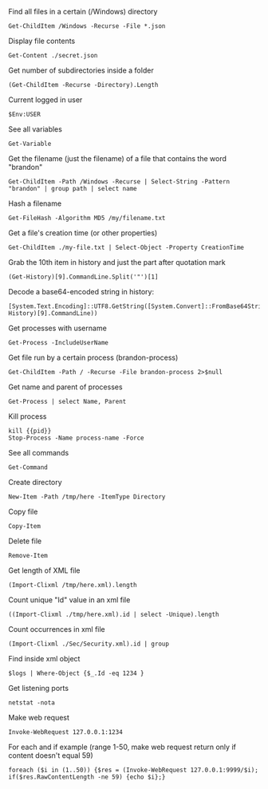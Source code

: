 Find all files in a certain (/Windows) directory

    Get-ChildItem /Windows -Recurse -File *.json
Display file contents

    Get-Content ./secret.json
Get number of subdirectories inside a folder

    (Get-ChildItem -Recurse -Directory).Length
Current logged in user

    $Env:USER
See all variables

    Get-Variable
Get the filename (just the filename) of a file that contains the word "brandon"

    Get-ChildItem -Path /Windows -Recurse | Select-String -Pattern "brandon" | group path | select name
Hash a filename

    Get-FileHash -Algorithm MD5 /my/filename.txt
Get a file's creation time (or other properties)

    Get-ChildItem ./my-file.txt | Select-Object -Property CreationTime
Grab the 10th item in history and just the part after quotation mark

    (Get-History)[9].CommandLine.Split('"')[1]
Decode a base64-encoded string in history:

    [System.Text.Encoding]::UTF8.GetString([System.Convert]::FromBase64String((Get-History)[9].CommandLine))
Get processes with username

    Get-Process -IncludeUserName
Get file run by a certain process (brandon-process)

    Get-ChildItem -Path / -Recurse -File brandon-process 2>$null
Get name and parent of processes

    Get-Process | select Name, Parent
Kill process

    kill {{pid}}
    Stop-Process -Name process-name -Force
See all commands

    Get-Command
Create directory

    New-Item -Path /tmp/here -ItemType Directory
Copy file

    Copy-Item
Delete file

    Remove-Item
Get length of XML file

    (Import-Clixml /tmp/here.xml).length
Count unique "Id" value in an xml file

    ((Import-Clixml ./tmp/here.xml).id | select -Unique).length
Count occurrences in xml file

    (Import-Clixml ./Sec/Security.xml).id | group
Find inside xml object

    $logs | Where-Object {$_.Id -eq 1234 }
Get listening ports

    netstat -nota
Make web request

    Invoke-WebRequest 127.0.0.1:1234
For each and if example (range 1-50, make web request return only if content doesn't equal 59)

    foreach ($i in (1..50)) {$res = (Invoke-WebRequest 127.0.0.1:9999/$i); if($res.RawContentLength -ne 59) {echo $i};} 
